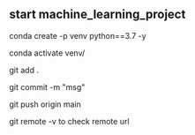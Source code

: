 ## start machine_learning_project

conda create -p venv python==3.7 -y 

conda activate venv/

git add .

git commit -m "msg"

git push origin main

git remote -v     to check remote url 

 